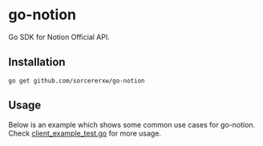 # go-notion

Go SDK for Notion Official API.

## Installation

```shell
go get github.com/sorcererxw/go-notion
```

## Usage

Below is an example which shows some common use cases for go-notion. Check [client_example_test.go](./client_example_test.go) for more usage.